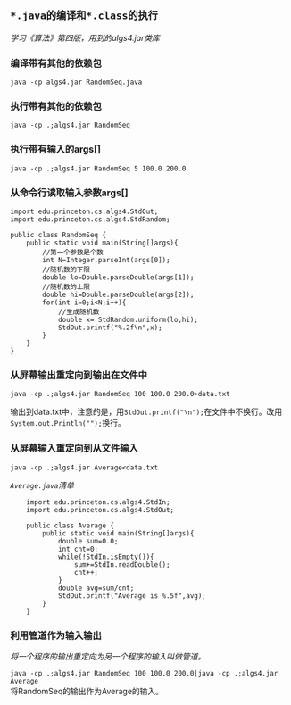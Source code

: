 ## `*.java的编译和*.class的执行`
*学习《算法》第四版，用到的algs4.jar类库*    
### 编译带有其他的依赖包
    java -cp algs4.jar RandomSeq.java
### 执行带有其他的依赖包
    java -cp .;algs4.jar RandomSeq
### 执行带有输入的args[]
    java -cp .;algs4.jar RandomSeq 5 100.0 200.0
### 从命令行读取输入参数args[]  


    import edu.princeton.cs.algs4.StdOut;
    import edu.princeton.cs.algs4.StdRandom;

    public class RandomSeq {
        public static void main(String[]args){
            //第一个参数是个数
            int N=Integer.parseInt(args[0]);
            //随机数的下限
            double lo=Double.parseDouble(args[1]);
            //随机数的上限
            double hi=Double.parseDouble(args[2]);
            for(int i=0;i<N;i++){
                //生成随机数
                double x= StdRandom.uniform(lo,hi);
                StdOut.printf("%.2f\n",x);
            }
        }
    }
### 从屏幕输出重定向到输出在文件中
    java -cp .;algs4.jar RandomSeq 100 100.0 200.0>data.txt
输出到data.txt中，注意的是，用`StdOut.printf("\n");`在文件中不换行。改用`System.out.Println("");`换行。   
### 从屏幕输入重定向到从文件输入
    java -cp .;algs4.jar Average<data.txt

*`Average.java`清单*  


        import edu.princeton.cs.algs4.StdIn;
        import edu.princeton.cs.algs4.StdOut;

        public class Average {
            public static void main(String[]args){
                double sum=0.0;
                int cnt=0;
                while(!StdIn.isEmpty()){
                    sum+=StdIn.readDouble();
                    cnt++;
                }
                double avg=sum/cnt;
                StdOut.printf("Average is %.5f",avg);
            }
        }
### 利用管道作为输入输出
*将一个程序的输出重定向为另一个程序的输入叫做管道。*  

`java -cp .;algs4.jar RandomSeq 100 100.0 200.0|java -cp .;algs4.jar Average`   
将RandomSeq的输出作为Average的输入。  

